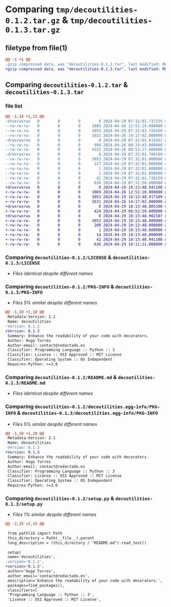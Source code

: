 # Comparing `tmp/decoutilities-0.1.2.tar.gz` & `tmp/decoutilities-0.1.3.tar.gz`

## filetype from file(1)

```diff
@@ -1 +1 @@
-gzip compressed data, was "decoutilities-0.1.2.tar", last modified: Mon Apr 29 07:32:01 2024, max compression
+gzip compressed data, was "decoutilities-0.1.3.tar", last modified: Mon Apr 29 10:13:48 2024, max compression
```

## Comparing `decoutilities-0.1.2.tar` & `decoutilities-0.1.3.tar`

### file list

```diff
@@ -1,14 +1,13 @@
-drwxrwxrwx   0        0        0        0 2024-04-29 07:32:01.737159 decoutilities-0.1.2/
--rw-rw-rw-   0        0        0     1089 2024-04-26 12:51:10.000000 decoutilities-0.1.2/LICENSE
--rw-rw-rw-   0        0        0     3053 2024-04-29 07:32:01.726160 decoutilities-0.1.2/PKG-INFO
--rw-rw-rw-   0        0        0     2631 2024-04-26 14:17:02.000000 decoutilities-0.1.2/README.md
-drwxrwxrwx   0        0        0        0 2024-04-29 07:32:01.619161 decoutilities-0.1.2/config/
--rw-rw-rw-   0        0        0      994 2024-04-26 08:33:42.000000 decoutilities-0.1.2/config/config.py
--rw-rw-rw-   0        0        0     4322 2024-04-26 08:53:27.000000 decoutilities-0.1.2/config/configContainer.py
-drwxrwxrwx   0        0        0        0 2024-04-29 07:32:01.704160 decoutilities-0.1.2/decoutilities.egg-info/
--rw-rw-rw-   0        0        0     3053 2024-04-29 07:32:01.000000 decoutilities-0.1.2/decoutilities.egg-info/PKG-INFO
--rw-rw-rw-   0        0        0      217 2024-04-29 07:32:01.000000 decoutilities-0.1.2/decoutilities.egg-info/SOURCES.txt
--rw-rw-rw-   0        0        0        1 2024-04-29 07:32:01.000000 decoutilities-0.1.2/decoutilities.egg-info/dependency_links.txt
--rw-rw-rw-   0        0        0        1 2024-04-29 07:32:01.000000 decoutilities-0.1.2/decoutilities.egg-info/top_level.txt
--rw-rw-rw-   0        0        0       42 2024-04-29 07:32:01.738159 decoutilities-0.1.2/setup.cfg
--rw-rw-rw-   0        0        0      636 2024-04-29 07:31:50.000000 decoutilities-0.1.2/setup.py
+drwxrwxrwx   0        0        0        0 2024-04-29 10:13:48.941108 decoutilities-0.1.3/
+-rw-rw-rw-   0        0        0     1089 2024-04-26 12:51:10.000000 decoutilities-0.1.3/LICENSE
+-rw-rw-rw-   0        0        0     3053 2024-04-29 10:13:48.917109 decoutilities-0.1.3/PKG-INFO
+-rw-rw-rw-   0        0        0     2631 2024-04-26 14:17:02.000000 decoutilities-0.1.3/README.md
+drwxrwxrwx   0        0        0        0 2024-04-29 10:13:48.805108 decoutilities-0.1.3/decoutilities/
+-rw-rw-rw-   0        0        0      424 2024-04-29 08:52:59.000000 decoutilities-0.1.3/decoutilities/__init__.py
+drwxrwxrwx   0        0        0        0 2024-04-29 10:13:48.902107 decoutilities-0.1.3/decoutilities.egg-info/
+-rw-rw-rw-   0        0        0     3053 2024-04-29 10:13:48.000000 decoutilities-0.1.3/decoutilities.egg-info/PKG-INFO
+-rw-rw-rw-   0        0        0      200 2024-04-29 10:13:48.000000 decoutilities-0.1.3/decoutilities.egg-info/SOURCES.txt
+-rw-rw-rw-   0        0        0        1 2024-04-29 10:13:48.000000 decoutilities-0.1.3/decoutilities.egg-info/dependency_links.txt
+-rw-rw-rw-   0        0        0       14 2024-04-29 10:13:48.000000 decoutilities-0.1.3/decoutilities.egg-info/top_level.txt
+-rw-rw-rw-   0        0        0       42 2024-04-29 10:13:48.941108 decoutilities-0.1.3/setup.cfg
+-rw-rw-rw-   0        0        0      636 2024-04-29 10:11:21.000000 decoutilities-0.1.3/setup.py
```

### Comparing `decoutilities-0.1.2/LICENSE` & `decoutilities-0.1.3/LICENSE`

 * *Files identical despite different names*

### Comparing `decoutilities-0.1.2/PKG-INFO` & `decoutilities-0.1.3/PKG-INFO`

 * *Files 5% similar despite different names*

```diff
@@ -1,10 +1,10 @@
 Metadata-Version: 2.1
 Name: decoutilities
-Version: 0.1.2
+Version: 0.1.3
 Summary: Enhance the readability of your code with decorators.
 Author: Hugo Torres
 Author-email: contact@redactado.es
 Classifier: Programming Language :: Python :: 3
 Classifier: License :: OSI Approved :: MIT License
 Classifier: Operating System :: OS Independent
 Requires-Python: >=3.6
```

### Comparing `decoutilities-0.1.2/README.md` & `decoutilities-0.1.3/README.md`

 * *Files identical despite different names*

### Comparing `decoutilities-0.1.2/decoutilities.egg-info/PKG-INFO` & `decoutilities-0.1.3/decoutilities.egg-info/PKG-INFO`

 * *Files 5% similar despite different names*

```diff
@@ -1,10 +1,10 @@
 Metadata-Version: 2.1
 Name: decoutilities
-Version: 0.1.2
+Version: 0.1.3
 Summary: Enhance the readability of your code with decorators.
 Author: Hugo Torres
 Author-email: contact@redactado.es
 Classifier: Programming Language :: Python :: 3
 Classifier: License :: OSI Approved :: MIT License
 Classifier: Operating System :: OS Independent
 Requires-Python: >=3.6
```

### Comparing `decoutilities-0.1.2/setup.py` & `decoutilities-0.1.3/setup.py`

 * *Files 1% similar despite different names*

```diff
@@ -2,15 +2,15 @@
 
 from pathlib import Path
 this_directory = Path(__file__).parent
 long_description = (this_directory / "README.md").read_text()
 
 setup(
 name='decoutilities',
-version='0.1.2',
+version='0.1.3',
 author='Hugo Torres',
 author_email='contact@redactado.es',
 description='Enhance the readability of your code with decorators.',
 packages=find_packages(),
 classifiers=[
 'Programming Language :: Python :: 3',
 'License :: OSI Approved :: MIT License',
```

